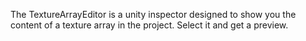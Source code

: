 The TextureArrayEditor is a unity inspector designed to show you the content of a texture array in the project. Select it and get a preview. 
